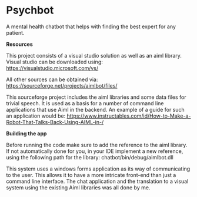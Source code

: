 # Psychbot
A mental health chatbot that helps with finding the best expert for any patient.

**Resources**

This project consists of a visual studio solution as well as an aiml library.
Visual studio can be downloaded using: https://visualstudio.microsoft.com/vs/ 

All other sources can be obtained via: https://sourceforge.net/projects/aimlbot/files/

This sourceforge project includes the aiml libraries and some data files for trivial speech.
It is used as a basis for a number of command line applications that use Aiml in the backend. 
An example of a guide for such an application would be: 
https://www.instructables.com/id/How-to-Make-a-Robot-That-Talks-Back-Using-AIML-in-/

**Building the app**

Before running the code make sure to add the reference to the aiml library.
If not automatically done for you, in your IDE implement a new reference, using the following path for the library: chatbot/bin/debug/aimlbot.dll

This system uses a windows forms application as its way of communicating to the user. This allows it to have a more intricate front-end than just a command line interface. The chat application and the translation to a visual system using the existing Aiml libraries was all done by me.

